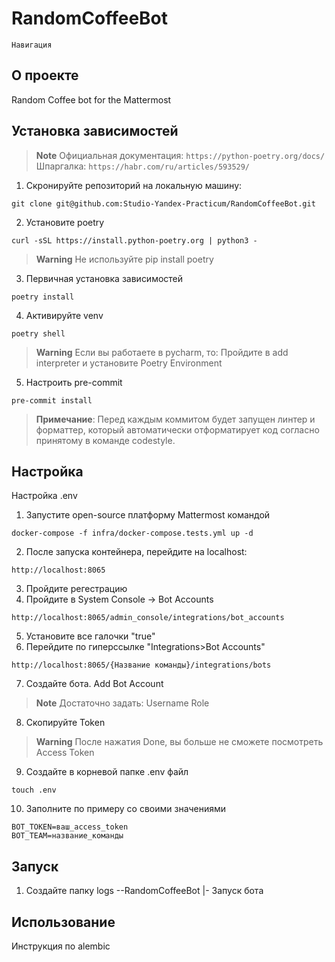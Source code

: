 # RandomCoffeeBot
```
Навигация
```
## О проекте
Random Coffee bot for the Mattermost
## Установка зависимостей
> **Note**
> Официальная документация: ```https://python-poetry.org/docs/```
> Шпаргалка: ```https://habr.com/ru/articles/593529/```

1. Скронируйте репозиторий на локальную машину:
```
git clone git@github.com:Studio-Yandex-Practicum/RandomCoffeeBot.git
```

2. Установите poetry
```
curl -sSL https://install.python-poetry.org | python3 -
```
> **Warning**
> Не используйте pip install poetry

3. Первичная установка зависимостей
```
poetry install
```
4. Активируйте venv
```
poetry shell
```
> **Warning**
> Если вы работаете в pycharm, то:
> Пройдите в add interpreter и установите Poetry Environment

5. Настроить pre-commit
```
pre-commit install
```
> **Примечание**:
  > Перед каждым коммитом будет запущен линтер и форматтер,
  > который автоматически отформатирует код
  > согласно принятому в команде codestyle.

## Настройка
Настройка .env 
1. Запустите open-source платформу Mattermost командой
```
docker-compose -f infra/docker-compose.tests.yml up -d
```
2. После запуска контейнера, перейдите на localhost:
```
http://localhost:8065
```
3. Пройдите регестрацию
4. Пройдите в System Console -> Bot Accounts
```
http://localhost:8065/admin_console/integrations/bot_accounts
```
5. Установите все галочки "true"
6. Перейдите по гиперссылке "Integrations>Bot Accounts"
```
http://localhost:8065/{Название команды}/integrations/bots
```
7. Создайте бота. Add Bot Account
> **Note**
> Достаточно задать:
> Username
> Role
8. Скопируйте Token
> **Warning**
> После нажатия Done, вы больше не сможете посмотреть Access Token
9. Создайте в корневой папке .env файл
```
touch .env
```
10. Заполните по примеру со своими значениями
```
BOT_TOKEN=ваш_access_token
BOT_TEAM=название_команды
```
## Запуск
1. Создайте папку logs
--RandomCoffeeBot
  |-
Запуск бота
## Использование
Инструкция по alembic